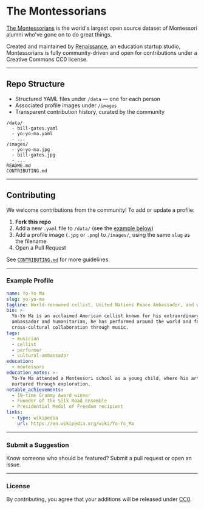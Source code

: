 # The Montessorians

[The Montessorians](https://themontessorians.xyz) is the world's largest open source dataset of Montessori alumni who've
gone on to do great things.

Created and maintained by [Renaissance](https://renaissance.education), an education startup studio, Montessorians is
fully community-driven and open for contributions under a Creative Commons CC0 license.

---

## Repo Structure

- Structured YAML files under `/data` — one for each person
- Associated profile images under `/images`
- Transparent contribution history, curated by the community

```
/data/
  - bill-gates.yaml
  - yo-yo-ma.yaml
  - ...
/images/
  - yo-yo-ma.jpg
  - bill-gates.jpg
  - ...
README.md
CONTRIBUTING.md
```

---

## Contributing

We welcome contributions from the community! To add or update a profile:

1. **Fork this repo**
2. Add a new `.yaml` file to `/data/` (see the [example below](#example-profile))
3. Add a profile image (`.jpg` or `.png`) to `/images/`, using the same `slug` as the filename
4. Open a Pull Request

See [`CONTRIBUTING.md`](./CONTRIBUTING.md) for more guidelines.

---

### Example Profile

```yaml
name: Yo-Yo Ma
slug: yo-yo-ma
tagline: World-renowned cellist, United Nations Peace Ambassador, and winner of 19 Grammy Awards
bio: >-
  Yo-Yo Ma is an acclaimed American cellist known for his extraordinary technique and deep musicality. A cultural
  ambassador and humanitarian, he has performed around the world and founded the Silk Road Ensemble to foster
  cross-cultural collaboration through music.
tags:
  - musician
  - cellist
  - performer
  - cultural-ambassador
education:
  - montessori
education_notes: >-
  Yo-Yo Ma attended a Montessori school as a young child, where his artistic sensibilities and self-motivation were
  nurtured through exploration.
notable_achievements:
  - 19-time Grammy Award winner
  - Founder of the Silk Road Ensemble
  - Presidential Medal of Freedom recipient
links:
  - type: wikipedia
    url: https://en.wikipedia.org/wiki/Yo-Yo_Ma
```

---

### Submit a Suggestion

Know someone who should be featured? Submit a pull request or open an issue.

---

### License

By contributing, you agree that your additions will be released under
[CC0](https://github.com/renaissanceabc/the-montessorians?tab=CC0-1.0-1-ov-file#readme).
